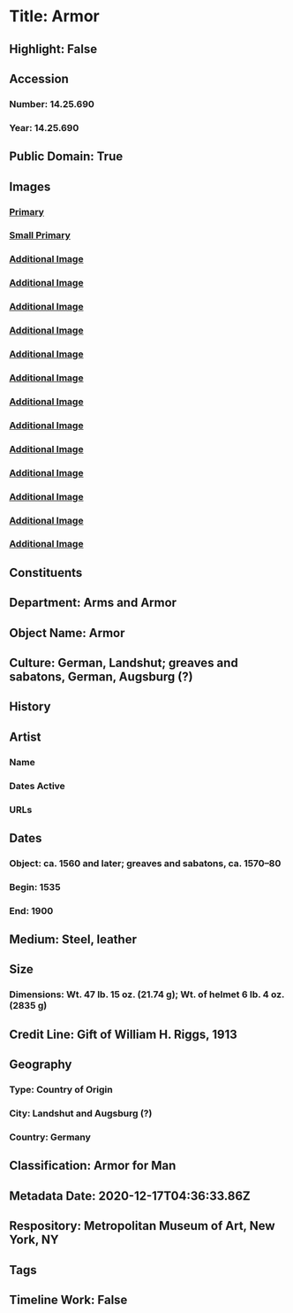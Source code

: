 # Title: Armor
## Highlight: False
## Accession
### Number: 14.25.690
### Year: 14.25.690
## Public Domain: True
## Images
### [Primary](https://images.metmuseum.org/CRDImages/aa/original/14.25.690_101167_May2015.jpg)
### [Small Primary](https://images.metmuseum.org/CRDImages/aa/web-large/14.25.690_101167_May2015.jpg)
### [Additional Image](https://images.metmuseum.org/CRDImages/aa/original/14.25.690_25048_May2015.jpg)
### [Additional Image](https://images.metmuseum.org/CRDImages/aa/original/LC-14_25_690n.jpg)
### [Additional Image](https://images.metmuseum.org/CRDImages/aa/original/LC-14_25_690o.jpg)
### [Additional Image](https://images.metmuseum.org/CRDImages/aa/original/LC-14_25_690p.jpg)
### [Additional Image](https://images.metmuseum.org/CRDImages/aa/original/LC-14_25_690j.jpg)
### [Additional Image](https://images.metmuseum.org/CRDImages/aa/original/LC-14_25_690k_l.jpg)
### [Additional Image](https://images.metmuseum.org/CRDImages/aa/original/LC-14_25_690m.jpg)
### [Additional Image](https://images.metmuseum.org/CRDImages/aa/original/LC-14_25_690e_g.jpg)
### [Additional Image](https://images.metmuseum.org/CRDImages/aa/original/LC-14_25_690f_h.jpg)
### [Additional Image](https://images.metmuseum.org/CRDImages/aa/original/LC-14_25_690i.jpg)
### [Additional Image](https://images.metmuseum.org/CRDImages/aa/original/LC-14_25_690b.jpg)
### [Additional Image](https://images.metmuseum.org/CRDImages/aa/original/LC-14_25_690c.jpg)
### [Additional Image](https://images.metmuseum.org/CRDImages/aa/original/LC-14_25_690d.jpg)
## Constituents
## Department: Arms and Armor
## Object Name: Armor
## Culture: German, Landshut; greaves and sabatons, German, Augsburg (?)
## History
## Artist
### Name
### Dates Active
### URLs
## Dates
### Object: ca. 1560 and later; greaves and sabatons, ca. 1570–80
### Begin: 1535
### End: 1900
## Medium: Steel, leather
## Size
### Dimensions: Wt. 47 lb. 15 oz. (21.74 g); Wt. of helmet 6 lb. 4 oz. (2835 g)
## Credit Line: Gift of William H. Riggs, 1913
## Geography
### Type: Country of Origin
### City: Landshut and Augsburg (?)
### Country: Germany
## Classification: Armor for Man
## Metadata Date: 2020-12-17T04:36:33.86Z
## Respository: Metropolitan Museum of Art, New York, NY
## Tags
## Timeline Work: False